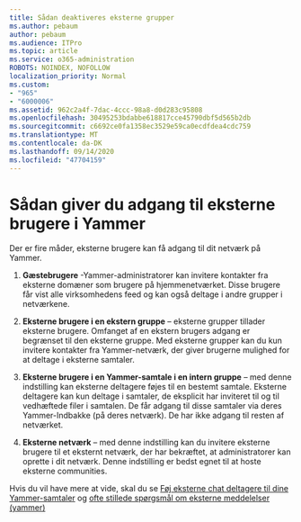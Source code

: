 ```yaml
---
title: Sådan deaktiveres eksterne grupper
ms.author: pebaum
author: pebaum
ms.audience: ITPro
ms.topic: article
ms.service: o365-administration
ROBOTS: NOINDEX, NOFOLLOW
localization_priority: Normal
ms.custom:
- "965"
- "6000006"
ms.assetid: 962c2a4f-7dac-4ccc-98a8-d0d283c95808
ms.openlocfilehash: 30495253bdabbe618817cce45790dbf5d565b2db
ms.sourcegitcommit: c6692ce0fa1358ec3529e59ca0ecdfdea4cdc759
ms.translationtype: MT
ms.contentlocale: da-DK
ms.lasthandoff: 09/14/2020
ms.locfileid: "47704159"
---
```

# <a name="how-to-give-access-to-external-users-in-yammer"></a>Sådan giver du adgang til eksterne brugere i Yammer

Der er fire måder, eksterne brugere kan få adgang til dit netværk på Yammer.
  
1. **Gæstebrugere** -Yammer-administratorer kan invitere kontakter fra eksterne domæner som brugere på hjemmenetværket. Disse brugere får vist alle virksomhedens feed og kan også deltage i andre grupper i netværkene.

2. **Eksterne brugere i en ekstern gruppe** – eksterne grupper tillader eksterne brugere. Omfanget af en ekstern brugers adgang er begrænset til den eksterne gruppe. Med eksterne grupper kan du kun invitere kontakter fra Yammer-netværk, der giver brugerne mulighed for at deltage i eksterne samtaler.

3. **Eksterne brugere i en Yammer-samtale i en intern gruppe** – med denne indstilling kan eksterne deltagere føjes til en bestemt samtale. Eksterne deltagere kan kun deltage i samtaler, de eksplicit har inviteret til og til vedhæftede filer i samtalen. De får adgang til disse samtaler via deres Yammer-Indbakke (på deres netværk). De har ikke adgang til resten af netværket.

4. **Eksterne netværk** – med denne indstilling kan du invitere eksterne brugere til et eksternt netværk, der har bekræftet, at administratorer kan oprette i dit netværk. Denne indstilling er bedst egnet til at hoste eksterne communities.

Hvis du vil have mere at vide, skal du se [Føj eksterne chat deltagere til dine Yammer-samtaler](https://docs.microsoft.com/yammer/work-with-external-users/add-external-participants) og [ofte stillede spørgsmål om eksterne meddelelser (yammer)](https://docs.microsoft.com/yammer/work-with-external-users/external-messaging-faq)
  